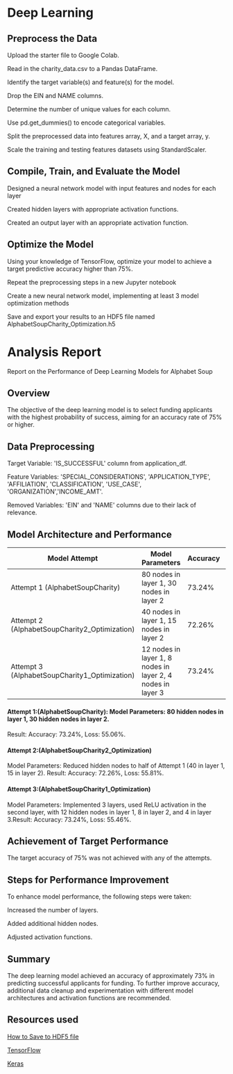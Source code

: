 # Deep Learning 
## Preprocess the Data

Upload the starter file to Google Colab.

Read in the charity_data.csv to a Pandas DataFrame.

Identify the target variable(s) and feature(s) for the model.

Drop the EIN and NAME columns.

Determine the number of unique values for each column.

Use pd.get_dummies() to encode categorical variables.

Split the preprocessed data into features array, X, and a target array, y.

Scale the training and testing features datasets using StandardScaler.


## Compile, Train, and Evaluate the Model


Designed a neural network model with  input features and nodes for each layer

Created hidden layers with appropriate activation functions.

Created an output layer with an appropriate activation function.


##  Optimize the Model

Using your knowledge of TensorFlow, optimize your model to achieve a target predictive accuracy higher than 75%.

Repeat the preprocessing steps in a new Jupyter notebook

Create a new neural network model, implementing at least 3 model optimization methods 

Save and export your results to an HDF5 file named AlphabetSoupCharity_Optimization.h5


# Analysis Report
Report on the Performance of Deep Learning Models for Alphabet Soup


## Overview
The objective of the deep learning model is to select funding applicants with the highest probability of success, aiming for
an accuracy rate of 75% or higher.


## Data Preprocessing
Target Variable: 'IS_SUCCESSFUL' column from application_df.
    
Feature Variables: 'SPECIAL_CONSIDERATIONS', 'APPLICATION_TYPE', 'AFFILIATION', 'CLASSIFICATION', 'USE_CASE', 
                        'ORGANIZATION','INCOME_AMT'.
        
Removed Variables: 'EIN' and 'NAME' columns due to their lack of relevance.

    
## Model Architecture and Performance

| Model Attempt                              | Model Parameters                                            | Accuracy | Loss  |
|--------------------------------------------|-------------------------------------------------------------|----------|-------|
| Attempt 1 (AlphabetSoupCharity)            | 80 nodes in layer 1, 30 nodes in layer 2                   | 73.24%   | 55.06%|
| Attempt 2 (AlphabetSoupCharity2_Optimization) | 40 nodes in layer 1, 15 nodes in layer 2                | 72.26%   | 55.81%|
| Attempt 3 (AlphabetSoupCharity1_Optimization) | 12 nodes in layer 1, 8 nodes in layer 2, 4 nodes in layer 3 | 73.24%   | 55.46%|


#### Attempt 1:(AlphabetSoupCharity): Model Parameters: 80 hidden nodes in layer 1, 30 hidden nodes in layer 2.
Result: Accuracy: 73.24%, Loss: 55.06%.

#### Attempt 2:(AlphabetSoupCharity2_Optimization)
Model Parameters: Reduced hidden nodes to half of Attempt 1 (40 in layer 1, 15 in layer 2).
Result: Accuracy: 72.26%, Loss: 55.81%.

#### Attempt 3:(AlphabetSoupCharity1_Optimization)
Model Parameters: Implemented 3 layers, used ReLU activation in the second layer, with 12 hidden nodes in layer 1, 8 in layer 2, and 4 in layer 3.Result: Accuracy: 73.24%, Loss: 55.46%.
            

## Achievement of Target Performance
The target accuracy of 75% was not achieved with any of the attempts.


## Steps for Performance Improvement
To enhance model performance, the following steps were taken:

Increased the number of layers.

Added additional hidden nodes.

Adjusted activation functions.


## Summary
The deep learning model achieved an accuracy of approximately 73% in predicting successful applicants for funding. 
To further improve accuracy, additional data cleanup and experimentation with different model architectures and 
activation functions are recommended.




## Resources used 
[How to Save to HDF5 file](https://stackoverflow.com/questions/43402320/export-tensorflow-weights-to-hdf5-file-and-model-to-keras-model-json)

[TensorFlow](https://www.tensorflow.org/api_docs/python/tf/keras/Model)

[Keras](https://keras.io/keras_3/)
